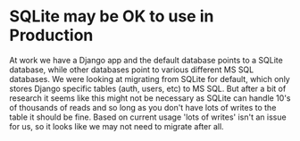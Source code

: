 # SQLite may be OK to use in Production

At work we have a Django app and the default database points to a SQLite database, while other databases point to various different MS SQL databases. We were looking at migrating from SQLite for default, which only stores Django specific tables (auth, users, etc) to MS SQL. But after a bit of research it seems like this might not be necessary as SQLite can handle 10's of thousands of reads and so long as you don't have lots of writes to the table it should be fine. Based on current usage 'lots of writes' isn't an issue for us, so it looks like we may not need to migrate after all.